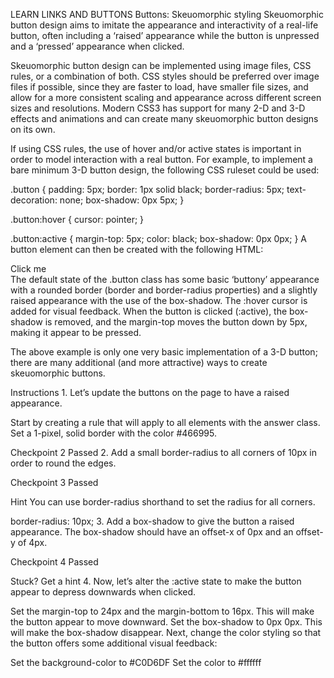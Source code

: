 LEARN LINKS AND BUTTONS
Buttons: Skeuomorphic styling
Skeuomorphic button design aims to imitate the appearance and interactivity of a real-life button, often including a ‘raised’ appearance while the button is unpressed and a ‘pressed’ appearance when clicked.

Skeuomorphic button design can be implemented using image files, CSS rules, or a combination of both. CSS styles should be preferred over image files if possible, since they are faster to load, have smaller file sizes, and allow for a more consistent scaling and appearance across different screen sizes and resolutions. Modern CSS3 has support for many 2-D and 3-D effects and animations and can create many skeuomorphic button designs on its own.

If using CSS rules, the use of hover and/or active states is important in order to model interaction with a real button. For example, to implement a bare minimum 3-D button design, the following CSS ruleset could be used:

.button {
  padding: 5px;
  border: 1px solid black;
  border-radius: 5px;
  text-decoration: none;
  box-shadow: 0px 5px;
}

.button:hover {
  cursor: pointer;
}

.button:active {
  margin-top: 5px;
  color: black;
  box-shadow: 0px 0px;
}
A button element can then be created with the following HTML:

<div class="button">Click me</div>
The default state of the .button class has some basic ‘buttony’ appearance with a rounded border (border and border-radius properties) and a slightly raised appearance with the use of the box-shadow. The :hover cursor is added for visual feedback. When the button is clicked (:active), the box-shadow is removed, and the margin-top moves the button down by 5px, making it appear to be pressed.

The above example is only one very basic implementation of a 3-D button; there are many additional (and more attractive) ways to create skeuomorphic buttons.

Instructions
1.
Let’s update the buttons on the page to have a raised appearance.

Start by creating a rule that will apply to all elements with the answer class. Set a 1-pixel, solid border with the color #466995.

Checkpoint 2 Passed
2.
Add a small border-radius to all corners of 10px in order to round the edges.

Checkpoint 3 Passed

Hint
You can use border-radius shorthand to set the radius for all corners.

border-radius: 10px;
3.
Add a box-shadow to give the button a raised appearance. The box-shadow should have an offset-x of 0px and an offset-y of 4px.

Checkpoint 4 Passed

Stuck? Get a hint
4.
Now, let’s alter the :active state to make the button appear to depress downwards when clicked.

Set the margin-top to 24px and the margin-bottom to 16px. This will make the button appear to move downward.
Set the box-shadow to 0px 0px. This will make the box-shadow disappear.
Next, change the color styling so that the button offers some additional visual feedback:

Set the background-color to #C0D6DF
Set the color to #ffffff
